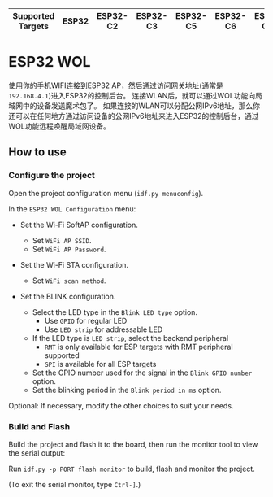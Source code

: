 | Supported Targets | ESP32 | ESP32-C2 | ESP32-C3 | ESP32-C5 | ESP32-C6 | ESP32-C61 | ESP32-S2 | ESP32-S3 |
| ----------------- | ----- | -------- | -------- | -------- | -------- | --------- | -------- | -------- |

# ESP32 WOL

使用你的手机WIFI连接到ESP32 AP，然后通过访问网关地址(通常是`192.168.4.1`)进入ESP32的控制后台。
连接WLAN后，就可以通过WOL功能向局域网中的设备发送魔术包了。
如果连接的WLAN可以分配公网IPv6地址，那么你还可以在任何地方通过访问设备的公网IPv6地址来进入ESP32的控制后台，通过WOL功能远程唤醒局域网设备。

## How to use
### Configure the project

Open the project configuration menu (`idf.py menuconfig`).

In the `ESP32 WOL Configuration` menu:

* Set the Wi-Fi SoftAP configuration.
    * Set `WiFi AP SSID`.
    * Set `WiFi AP Password`.

* Set the Wi-Fi STA configuration.
    * Set `WiFi scan method`.

* Set the BLINK configuration.
    * Select the LED type in the `Blink LED type` option.
        * Use `GPIO` for regular LED
        * Use `LED strip` for addressable LED
    * If the LED type is `LED strip`, select the backend peripheral
        * `RMT` is only available for ESP targets with RMT peripheral supported
        * `SPI` is available for all ESP targets
    * Set the GPIO number used for the signal in the `Blink GPIO number` option.
    * Set the blinking period in the `Blink period in ms` option.

Optional: If necessary, modify the other choices to suit your needs.

### Build and Flash

Build the project and flash it to the board, then run the monitor tool to view the serial output:

Run `idf.py -p PORT flash monitor` to build, flash and monitor the project.

(To exit the serial monitor, type ``Ctrl-]``.)
